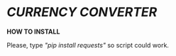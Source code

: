 # _CURRENCY CONVERTER_

**HOW TO INSTALL**

Please, type _"pip install requests"_ so script could work.
